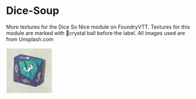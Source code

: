# Dice-Soup
More textures for the Dice So Nice module on FoundryVTT.
Textures for this module are marked with 🔮crystal ball before the label.
All images used are from Unsplash.com

![dice samples](https://github.com/riverstyx09/Dice-Soup/blob/master/dicesample.gif?raw=true)
